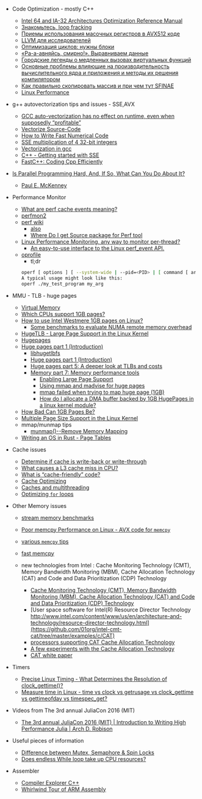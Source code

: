 + Code Optimization - mostly C++
    + [Intel 64 and IA-32 Architectures Optimization Reference Manual](http://www.intel.com/content/dam/www/public/us/en/documents/manuals/64-ia-32-architectures-optimization-manual.pdf)
    + [Знакомьтесь, loop fracking](http://habrahabr.ru/post/271905/)
    + [Приемы использования масочных регистров в AVX512 коде](http://habrahabr.ru/company/intel/blog/266055/)
    + [LLVM для исследователей](http://habrahabr.ru/company/abbyy/blog/265871/)
    + [Оптимизация циклов: нужны блоки](http://habrahabr.ru/company/intel/blog/265095/)
    + [«Ра-а-авняйсь, смирно!». Выравниваем данные](http://habrahabr.ru/company/intel/blog/262933/)
    + [Городские легенды о медленных вызовах виртуальных функций](http://habrahabr.ru/company/abbyy/blog/248429/)
    + [Основные проблемы влияющие на производительность вычислительного ядра и приложения и методы их решения компилятором](http://habrahabr.ru/company/intel/blog/158759/)
    + [Как правильно скопировать массив и при чем тут SFINAE](http://habrahabr.ru/post/150654/)
    + [Linux Performance](http://www.brendangregg.com/linuxperf.html)

+ g++ autovectorization tips and issues - SSE,AVX
    + [GCC auto-vectorization has no effect on runtime, even when supposedly “profitable”](http://stackoverflow.com/questions/26945981/gcc-auto-vectorization-has-no-effect-on-runtime-even-when-supposedly-profitabl) 
    + [Vectorize Source-Code](https://twiki.cern.ch/twiki/bin/view/LHCb/VectorizeSource-code)
    + [How to Write Fast Numerical Code](https://www.inf.ethz.ch/personal/markusp/teaching/263-2300-ETH-spring11/slides/class17.pdf)
    + [SSE multiplication of 4 32-bit integers](http://stackoverflow.com/questions/10500766/sse-multiplication-of-4-32-bit-integers)
    + [Vectorization in gcc](https://monoinfinito.wordpress.com/series/vectorization-in-gcc/)
    + [C++ - Getting started with SSE](http://felix.abecassis.me/2011/09/cpp-getting-started-with-sse/)
    + [FastC++: Coding Cpp Efficiently](http://fastcpp.blogspot.ru/2013/03/efficient-processing-of-arrays-using.html)

+ [Is Parallel Programming Hard, And, If So, What Can You Do About It?](https://www.kernel.org/pub/linux/kernel/people/paulmck/perfbook/perfbook.html)
    + [Paul E. McKenney](http://www.rdrop.com/~paulmck/) 

+ Performance Monitor
    + [What are perf cache events meaning?](http://stackoverflow.com/questions/12601474/what-are-perf-cache-events-meaning)
    + [perfmon2](http://perfmon2.sourceforge.net/)
    + [perf wiki](https://perf.wiki.kernel.org/index.php/Main_Page)
        + [also](https://en.wikipedia.org/wiki/Perf_%28Linux%29)
        + [Where Do I get Source package for Perf tool](http://unix.stackexchange.com/questions/98399/where-do-i-get-source-package-for-perf-tool)
    + [Linux Performance Monitoring, any way to monitor per-thread?](http://stackoverflow.com/questions/28058710/linux-performance-monitoring-any-way-to-monitor-per-thread)
        + [An easy-to-use interface to the Linux perf_event API.](https://github.com/castl/easyperf)
    + [oprofile](http://oprofile.sourceforge.net/doc/overview.html)
        + tl;dr
        ```sh
        operf [ options ] [ --system-wide | --pid=<PID> | [ command [ args ] ] ]
        A typical usage might look like this:
        operf ./my_test_program my_arg
        ```

+ MMU - TLB - huge pages
    + [Virtual Memory](http://austingwalters.com/virtual-memory-and-you/)
    + [Which CPUs support 1GB pages?](http://superuser.com/questions/710870/which-cpus-support-1gb-pages)
    + [How to use Intel Westmere 1GB pages on Linux?](http://stackoverflow.com/questions/27951778/how-to-use-intel-westmere-1gb-pages-on-linux)
        + [Some benchmarks to evaluate NUMA remote memory overhead](https://github.com/ManuelSelva/c4fun)
    + [HugeTLB - Large Page Support in the Linux Kernel](http://linuxgazette.net/155/krishnakumar.html)
    + [Hugepages](https://wiki.debian.org/Hugepages)
    + [Huge pages part 1 (Introduction)](https://lwn.net/Articles/374424/)
        + [libhugetlbfs](https://github.com/libhugetlbfs/libhugetlbfs)
        + [Huge pages part 1 (Introduction)](http://lwn.net/Articles/374424/)
        + [Huge pages part 5: A deeper look at TLBs and costs](http://lwn.net/Articles/379748/)
        + [Memory part 7: Memory performance tools](https://lwn.net/Articles/257209/)
            + [Enabling Large Page Support](http://dev.mysql.com/doc/refman/5.1/en/large-page-support.html)
            + [Using mmap and madvise for huge pages](http://stackoverflow.com/questions/30470972/using-mmap-and-madvise-for-huge-pages)
            + [mmap failed when trying to map huge page (1GB)](http://stackoverflow.com/questions/28826470/mmap-failed-when-trying-to-map-huge-page-1gb)
            + [How do I allocate a DMA buffer backed by 1GB HugePages in a linux kernel module?](http://stackoverflow.com/questions/19460544/how-do-i-allocate-a-dma-buffer-backed-by-1gb-hugepages-in-a-linux-kernel-module)
    + [How Bad Can 1GB Pages Be?](http://www.pvk.ca/Blog/2014/02/18/how-bad-can-1gb-pages-be/#disqus_thread)
    + [Multiple Page Size Support in the Linux Kernel](https://www.researchgate.net/publication/2566253_Multiple_Page_Size_Support_in_the_Linux_Kernel)
    + mmap/munmap tips
        + [munmap()--Remove Memory Mapping](https://www.ibm.com/support/knowledgecenter/ssw_i5_54/apis/munmap.htm)
    + [Writing an OS in Rust - Page Tables](http://os.phil-opp.com/modifying-page-tables.html)

+ Cache issues
    + [Determine if cache is write-back or write-through](http://stackoverflow.com/questions/12739472/determine-if-cache-is-write-back-or-through) 
    + [What causes a L3 cache miss in CPU?](http://stackoverflow.com/questions/10414787/what-causes-a-l3-cache-miss-in-cpu?)
    + [What is “cache-friendly” code?](http://stackoverflow.com/questions/16699247/what-is-cache-friendly-code?rq=1)
    + [Cache Optimizing](http://austingwalters.com/cache-optimizing/)
    + [Caches and multithreading](http://austingwalters.com/the-cache-and-multithreading/)
    + [Optimizing `for` loops](https://docs.google.com/presentation/d/1uYhRYHBWX3J_CJ0vGi3L3bJ7lcZ2hwf4hvFA7HPxDjc/edit#slide=id.g271f1295a_048)

+ Other Memory issues
    + [stream memory benchmarks](http://www.cs.virginia.edu/stream/)
    + [Poor memcpy Performance on Linux - AVX code for `memcpy`](http://stackoverflow.com/questions/22793669/poor-memcpy-performance-on-linux)
    + [various `memcpy` tips](http://www.tek-tips.com/viewthread.cfm?qid=889739)
    + [fast memcpy](http://www.dpdk.org/browse/dpdk/tree/lib/librte_eal/common/include/arch/x86/rte_memcpy.h)

    + new technologies from Intel : Cache Monitoring Technology (CMT), Memory Bandwidth Monitoring (MBM), Cache Allocation Technology (CAT) and Code and Data Prioritization (CDP) Technology
        + [Cache Monitoring Technology (CMT), Memory Bandwidth Monitoring (MBM), Cache Allocation Technology (CAT) and Code and Data Prioritization (CDP) Technology](https://01.org/packet-processing/cache-monitoring-technology-memory-bandwidth-monitoring-cache-allocation-technology-code-and-data)
        + [User space software for Intel(R) Resource Director Technology http://www.intel.com/content/www/us/en/architecture-and-technology/resource-director-technology.html](https://github.com/01org/intel-cmt-cat/tree/master/examples/c/CAT)
        + [processors supporting CAT Cache Allocation Technology](https://communities.intel.com/thread/99160)
        + [A few experiments with the Cache Allocation Technology](https://indico.cern.ch/event/497446/attachments/1229239/1801121/A_few_experiments_with_the_Cache_Allocation_Technology.pdf)
        + [CAT white paper](http://www.intel.com/content/dam/www/public/us/en/documents/white-papers/cache-allocation-technology-white-paper.pdf)

+ Timers
    + [Precise Linux Timing - What Determines the Resolution of clock_gettime()?](http://stackoverflow.com/questions/18343188/precise-linux-timing-what-determines-the-resolution-of-clock-gettime)
    + [Measure time in Linux - time vs clock vs getrusage vs clock_gettime vs gettimeofday vs timespec_get?](http://stackoverflow.com/questions/12392278/measure-time-in-linux-time-vs-clock-vs-getrusage-vs-clock-gettime-vs-gettimeof?rq=1)

+ Videos from The 3rd annual JuliaCon 2016 (MIT)
    + [The 3rd annual JuliaCon 2016 (MIT) | Introduction to Writing High Performance Julia | Arch D. Robison](https://www.youtube.com/watch?v=szE4txAD8mk&list=PLP8iPy9hna6SQPwZUDtAM59-wPzCPyD_S&index=25)

+ Useful pieces of information
    + [Difference between Mutex, Semaphore & Spin Locks](http://stackoverflow.com/questions/23511058/difference-between-mutex-semaphore-spin-locks)
    + [Does endless While loop take up CPU resources?](http://stackoverflow.com/questions/13680512/does-endless-while-loop-take-up-cpu-resources)

+ Assembler
    + [Compiler Explorer C++](https://gcc.godbolt.org/)
    + [Whirlwind Tour of ARM Assembly](http://www.coranac.com/tonc/text/asm.htm)
